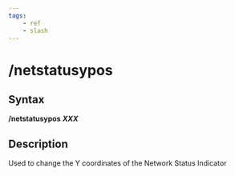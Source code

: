 ```yaml
---
tags:
    - ref
    - slash
---
```

# /netstatusypos

## Syntax

**/netstatusypos** _**XXX**_

## Description

Used to change the Y coordinates of the Network Status Indicator


